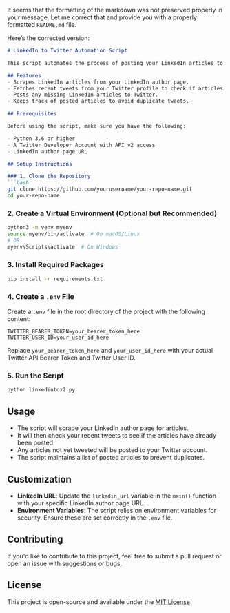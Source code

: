 It seems that the formatting of the markdown was not preserved properly in your message. Let me correct that and provide you with a properly formatted `README.md` file.

Here’s the corrected version:

```markdown
# LinkedIn to Twitter Automation Script

This script automates the process of posting your LinkedIn articles to Twitter. It checks your LinkedIn profile for new articles and posts any that have not already been tweeted.

## Features
- Scrapes LinkedIn articles from your LinkedIn author page.
- Fetches recent tweets from your Twitter profile to check if articles have been posted.
- Posts any missing LinkedIn articles to Twitter.
- Keeps track of posted articles to avoid duplicate tweets.

## Prerequisites

Before using the script, make sure you have the following:

- Python 3.6 or higher
- A Twitter Developer Account with API v2 access
- LinkedIn author page URL

## Setup Instructions

### 1. Clone the Repository
```bash
git clone https://github.com/yourusername/your-repo-name.git
cd your-repo-name
```

### 2. Create a Virtual Environment (Optional but Recommended)
```bash
python3 -m venv myenv
source myenv/bin/activate  # On macOS/Linux
# OR
myenv\Scripts\activate  # On Windows
```

### 3. Install Required Packages
```bash
pip install -r requirements.txt
```

### 4. Create a `.env` File
Create a `.env` file in the root directory of the project with the following content:

```env
TWITTER_BEARER_TOKEN=your_bearer_token_here
TWITTER_USER_ID=your_user_id_here
```

Replace `your_bearer_token_here` and `your_user_id_here` with your actual Twitter API Bearer Token and Twitter User ID.

### 5. Run the Script
```bash
python linkedintox2.py
```

## Usage

- The script will scrape your LinkedIn author page for articles.
- It will then check your recent tweets to see if the articles have already been posted.
- Any articles not yet tweeted will be posted to your Twitter account.
- The script maintains a list of posted articles to prevent duplicates.

## Customization

- **LinkedIn URL**: Update the `linkedin_url` variable in the `main()` function with your specific LinkedIn author page URL.
- **Environment Variables**: The script relies on environment variables for security. Ensure these are set correctly in the `.env` file.

## Contributing

If you'd like to contribute to this project, feel free to submit a pull request or open an issue with suggestions or bugs.

## License

This project is open-source and available under the [MIT License](LICENSE).

